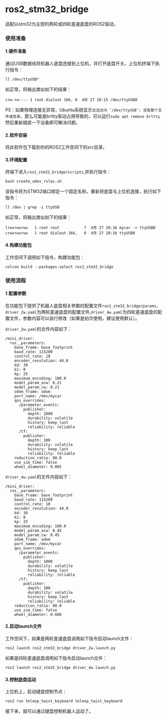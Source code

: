 # ros2_stm32_bridge

适配以stm32为主控的两轮或四轮差速底盘的ROS2驱动。

### 使用准备

#### 1.硬件准备

通过USB数据线将机器人底盘连接到上位机，并打开底盘开关。上位机终端下执行指令：

```
ll /dev/ttyUSB*
```

如正常，将输出类似如下的结果：

```
crw-rw---- 1 root dialout 166, 0  4月 27 20:15 /dev/ttyUSB0
```

PS：如果物理连接无异常，Ubuntu系统显示`无法访问 ‘/dev/ttyUSB‘: 没有那个文件或目录`，那么可能是brltty驱动占用导致的，可以运行`sudo apt remove brltty `然后重新插拔一下设备即可解决问题。

#### 2.软件安装

将此软件包下载到你的ROS2工作空间下的src目录。

#### 3.环境配置

终端下进入`ros2_stm32_bridge/scripts`,并执行指令：

```
bash create_udev_rules.sh
```

该指令将为STM32端口绑定一个固定名称，重新将底盘与上位机连接，执行如下指令：

```
ll /dev | grep -i ttyUSB
```

如正常，将输出类似如下的结果：

```
lrwxrwxrwx   1 root root           7  4月 27 20:16 mycar -> ttyUSB0
crwxrwxrwx   1 root dialout 166,   0  4月 27 20:16 ttyUSB0
```

#### 4.构建功能包

工作空间下调用如下指令，构建功能包：

```
colcon build --packages-select ros2_stm32_bridge
```

### 使用流程

#### 1.配置参数

在功能包下提供了机器人底盘相关参数的配置文件`ros2_stm32_bridge/params`，`driver_2w.yaml`为两轮差速底盘的配置文件,`driver_4w.yaml`为四轮差速底盘的配置文件，参数内容可以自行修改（如果是初次使用，建议使用默认）。

`driver_2w.yaml`的文件内容如下：

```
/mini_driver:
  ros__parameters:
    base_frame: base_footprint
    baud_rate: 115200
    control_rate: 10
    encoder_resolution: 44.0
    kd: 30
    ki: 0
    kp: 25
    maximum_encoding: 100.0
    model_param_acw: 0.21
    model_param_cw: 0.21
    odom_frame: odom
    port_name: /dev/mycar
    qos_overrides:
      /parameter_events:
        publisher:
          depth: 1000
          durability: volatile
          history: keep_last
          reliability: reliable
      /tf:
        publisher:
          depth: 100
          durability: volatile
          history: keep_last
          reliability: reliable
    reduction_ratio: 90.0
    use_sim_time: false
    wheel_diameter: 0.065

```

`driver_4w.yaml`的文件内容如下：

```
/mini_driver:
  ros__parameters:
    base_frame: base_footprint
    baud_rate: 115200
    control_rate: 10
    encoder_resolution: 44.0
    kd: 30
    ki: 0
    kp: 25
    maximum_encoding: 100.0
    model_param_acw: 0.45
    model_param_cw: 0.45
    odom_frame: odom
    port_name: /dev/mycar
    qos_overrides:
      /parameter_events:
        publisher:
          depth: 1000
          durability: volatile
          history: keep_last
          reliability: reliable
      /tf:
        publisher:
          depth: 100
          durability: volatile
          history: keep_last
          reliability: reliable
    reduction_ratio: 90.0
    use_sim_time: false
    wheel_diameter: 0.080
```

#### 2.启动launch文件

工作空间下，如果是两轮差速底盘调用如下指令启动launch文件：

```
ros2 launch ros2_stm32_bridge driver_2w.launch.py
```

如果是四轮差速底盘调用如下指令启动launch文件：

```
ros2 launch ros2_stm32_bridge driver_4w.launch.py
```

#### 3.控制底盘运动

上位机上，启动键盘控制节点：

```
ros2 run teleop_twist_keyboard teleop_twist_keyboard
```

接下来，就可以通过键盘控制机器人运动了。
